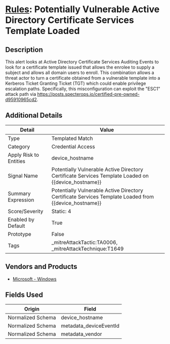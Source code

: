 # [Rules](README.md): Potentially Vulnerable Active Directory Certificate Services Template Loaded

## Description
This alert looks at Active Directory Certificate Services Auditing Events to look for a certificate template issued that allows the enrolee to supply a subject and allows all domain users to enroll. This combination allows a threat actor to turn a certificate obtained from a vulnerable template into a Kerberos Ticket Granting Ticket (TGT) which could enable privilege escalation paths. Specifically, this misconfiguration can exploit the "ESC1" attack path via https://posts.specterops.io/certified-pre-owned-d95910965cd2.

## Additional Details
|Detail|Value|
|----|----|
|Type|Templated Match|
|Category|Credential Access|
|Apply Risk to Entities|device_hostname|
|Signal Name|Potentially Vulnerable Active Directory Certificate Services Template Loaded on {{device_hostname}}|
|Summary Expression|Potentially Vulnerable Active Directory Certificate Services Template Loaded from {{device_hostname}}|
|Score/Severity|Static: 4|
|Enabled by Default|True|
|Prototype|False|
|Tags|_mitreAttackTactic:TA0006, _mitreAttackTechnique:T1649|
## Vendors and Products
- [Microsoft - Windows](../products/1ff7546c-cb36-4a24-87f7-89d2cecc5761.md)


## Fields Used

|Origin|Field|
|----|----|
|Normalized Schema|device_hostname|
|Normalized Schema|metadata_deviceEventId|
|Normalized Schema|metadata_vendor|


